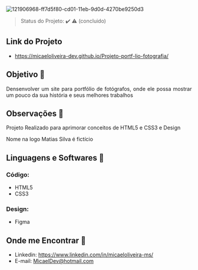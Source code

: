 ![121906968-ff7d5f80-cd01-11eb-9d0d-4270be9250d3](https://user-images.githubusercontent.com/72334759/124166594-6c6e5480-da79-11eb-9825-52ae337da6db.png)

> Status do Projeto: :heavy_check_mark: :warning: (concluido)

## Link do Projeto
- https://micaeloliveira-dev.github.io/Projeto-portf-lio-fotografia/

## Objetivo :dart:

<p align="justify">
  Densenvolver um site para portfólio de fotógrafos, onde ele possa mostrar um pouco da sua história e seus melhores trabalhos </br>
</p>

## Observações 🔭
<p>Projeto Realizado para aprimorar conceitos de HTML5 e CSS3 e Design</p>
<p>Nome na logo Matias Silva é fictício</p>

## Linguagens e Softwares 🚀 
### Código:
- HTML5
- CSS3
### Design:
- Figma

## Onde me Encontrar 📌
- Linkedin: https://www.linkedin.com/in/micaeloliveira-ms/
- E-mail: MicaelDev@hotmail.com





